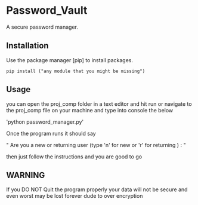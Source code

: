 # Password_Vault
A secure password manager.

## Installation

Use the package manager [pip] to install packages.

```
pip install ("any module that you might be missing")
```

## Usage

you can open the proj_comp folder in a text editor and hit run or  navigate to the proj_comp file on your machine and type into console the below

'python password_manager.py' 

Once the program runs it should say 

" Are you a new or returning user (type 'n' for new or 'r' for returning ) : "

then just follow the instructions and you are good to go

## WARNING

If you DO NOT Quit the program properly your data will not be secure and even worst may be lost forever dude to over encryption

